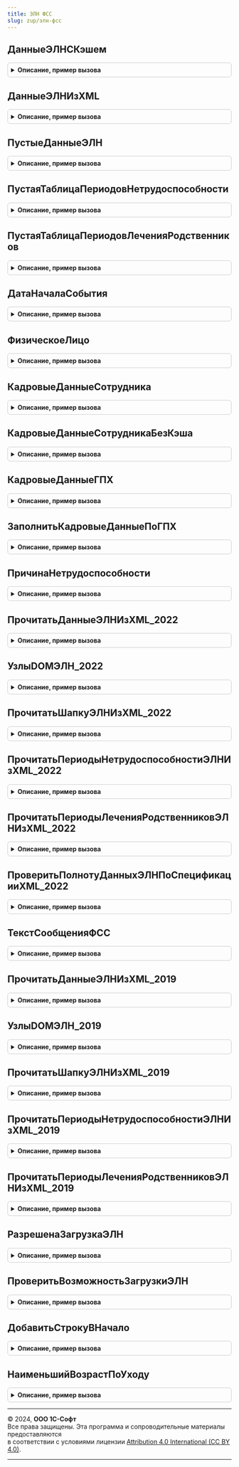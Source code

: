 ```yaml
---
title: ЭЛН ФСС
slug: zup/элн-фсс
---
```



## ДанныеЭЛНСКэшем
<details style="margin: 1em 0; padding: 0.5em; border: 1px solid #ccc; border-radius: 6px;">

<summary style="font-weight: bold; cursor: pointer;">Описание, пример вызова</summary>

```bsl

Функция ДанныеЭЛНСКэшем(СтрокаXMLИлиСтруктураDOM, Кэш) Экспорт
```

Пример вызова
```bsl
Результат = ЭЛНФСС.ДанныеЭЛНСКэшем(СтрокаXMLИлиСтруктураDOM, Кэш) 
```
</details>

## ДанныеЭЛНИзXML
<details style="margin: 1em 0; padding: 0.5em; border: 1px solid #ccc; border-radius: 6px;">

<summary style="font-weight: bold; cursor: pointer;">Описание, пример вызова</summary>

```bsl

Функция ДанныеЭЛНИзXML(ДанныеXML) Экспорт
```

Пример вызова
```bsl
Результат = ЭЛНФСС.ДанныеЭЛНИзXML(ДанныеXML) 
```
</details>

## ПустыеДанныеЭЛН
<details style="margin: 1em 0; padding: 0.5em; border: 1px solid #ccc; border-radius: 6px;">

<summary style="font-weight: bold; cursor: pointer;">Описание, пример вызова</summary>

```bsl

Функция ПустыеДанныеЭЛН() Экспорт
```

Пример вызова
```bsl
Результат = ЭЛНФСС.ПустыеДанныеЭЛН() 
```
</details>

## ПустаяТаблицаПериодовНетрудоспособности
<details style="margin: 1em 0; padding: 0.5em; border: 1px solid #ccc; border-radius: 6px;">

<summary style="font-weight: bold; cursor: pointer;">Описание, пример вызова</summary>

```bsl

Функция ПустаяТаблицаПериодовНетрудоспособности() Экспорт
```

Пример вызова
```bsl
Результат = ЭЛНФСС.ПустаяТаблицаПериодовНетрудоспособности() 
```
</details>

## ПустаяТаблицаПериодовЛеченияРодственников
<details style="margin: 1em 0; padding: 0.5em; border: 1px solid #ccc; border-radius: 6px;">

<summary style="font-weight: bold; cursor: pointer;">Описание, пример вызова</summary>

```bsl

Функция ПустаяТаблицаПериодовЛеченияРодственников() Экспорт
```

Пример вызова
```bsl
Результат = ЭЛНФСС.ПустаяТаблицаПериодовЛеченияРодственников() 
```
</details>

## ДатаНачалаСобытия
<details style="margin: 1em 0; padding: 0.5em; border: 1px solid #ccc; border-radius: 6px;">

<summary style="font-weight: bold; cursor: pointer;">Описание, пример вызова</summary>

```bsl

Функция ДатаНачалаСобытия(ДанныеЭЛН, ПредполагаемаяГоловнаяОрганизация = Неопределено) Экспорт
```

Пример вызова
```bsl
Результат = ЭЛНФСС.ДатаНачалаСобытия(ДанныеЭЛН, ПредполагаемаяГоловнаяОрганизация);
```
</details>

## ФизическоеЛицо
<details style="margin: 1em 0; padding: 0.5em; border: 1px solid #ccc; border-radius: 6px;">

<summary style="font-weight: bold; cursor: pointer;">Описание, пример вызова</summary>

```bsl

Функция ФизическоеЛицо(ДанныеЭЛН) Экспорт
```

Пример вызова
```bsl
Результат = ЭЛНФСС.ФизическоеЛицо(ДанныеЭЛН) 
```
</details>

## КадровыеДанныеСотрудника
<details style="margin: 1em 0; padding: 0.5em; border: 1px solid #ccc; border-radius: 6px;">

<summary style="font-weight: bold; cursor: pointer;">Описание, пример вызова</summary>

```bsl

Функция КадровыеДанныеСотрудника(ДанныеЭЛН, ГоловнаяОрганизация, ПредполагаемаяОрганизация = Неопределено) Экспорт
```

Пример вызова
```bsl
Результат = ЭЛНФСС.КадровыеДанныеСотрудника(ДанныеЭЛН, ГоловнаяОрганизация, ПредполагаемаяОрганизация);
```
</details>

## КадровыеДанныеСотрудникаБезКэша
<details style="margin: 1em 0; padding: 0.5em; border: 1px solid #ccc; border-radius: 6px;">

<summary style="font-weight: bold; cursor: pointer;">Описание, пример вызова</summary>

```bsl

Функция КадровыеДанныеСотрудникаБезКэша(ФизическоеЛицо, ДатаНачалаСобытия, ГоловнаяОрганизация, ПредполагаемаяОрганизация = Неопределено) Экспорт
```

Пример вызова
```bsl
Результат = ЭЛНФСС.КадровыеДанныеСотрудникаБезКэша(ФизическоеЛицо, ДатаНачалаСобытия, ГоловнаяОрганизация, ПредполагаемаяОрганизация);
```
</details>

## КадровыеДанныеГПХ
<details style="margin: 1em 0; padding: 0.5em; border: 1px solid #ccc; border-radius: 6px;">

<summary style="font-weight: bold; cursor: pointer;">Описание, пример вызова</summary>

```bsl

Функция КадровыеДанныеГПХ(ГоловнаяОрганизация, ФизическоеЛицо, НачалоПериода, ОкончаниеПериода, ПредполагаемаяОрганизация = Неопределено) Экспорт
```

Пример вызова
```bsl
Результат = ЭЛНФСС.КадровыеДанныеГПХ(ГоловнаяОрганизация, ФизическоеЛицо, НачалоПериода, ОкончаниеПериода, ПредполагаемаяОрганизация);
```
</details>

## ЗаполнитьКадровыеДанныеПоГПХ
<details style="margin: 1em 0; padding: 0.5em; border: 1px solid #ccc; border-radius: 6px;">

<summary style="font-weight: bold; cursor: pointer;">Описание, пример вызова</summary>

```bsl

Процедура ЗаполнитьКадровыеДанныеПоГПХ(Результат, КадровыеДанныеГПХ, ДоступныеФилиалы) Экспорт
```

Пример вызова
```bsl
ЭЛНФСС.ЗаполнитьКадровыеДанныеПоГПХ(Результат, КадровыеДанныеГПХ, ДоступныеФилиалы));
```
</details>

## ПричинаНетрудоспособности
<details style="margin: 1em 0; padding: 0.5em; border: 1px solid #ccc; border-radius: 6px;">

<summary style="font-weight: bold; cursor: pointer;">Описание, пример вызова</summary>

```bsl

// Возвращает причину нетрудоспособности на основании кода причины и возраста родственника.
//
// Параметры:
//   ДанныеЭЛН - Структура - См. ЭЛНФСС.ПустыеДанныеЭЛН.
//   ГоловнаяОрганизация - СправочникСсылка.Организации
//
Функция ПричинаНетрудоспособности(ДанныеЭЛН, ГоловнаяОрганизация) Экспорт
```

Пример вызова
```bsl
Результат = ЭЛНФСС.ПричинаНетрудоспособности(ДанныеЭЛН, ГоловнаяОрганизация) 
```
</details>

## ПрочитатьДанныеЭЛНИзXML_2022
<details style="margin: 1em 0; padding: 0.5em; border: 1px solid #ccc; border-radius: 6px;">

<summary style="font-weight: bold; cursor: pointer;">Описание, пример вызова</summary>

```bsl

Функция ПрочитатьДанныеЭЛНИзXML_2022(ДанныеЭЛН, СтруктураDOM, ИмяУзла) Экспорт
```

Пример вызова
```bsl
Результат = ЭЛНФСС.ПрочитатьДанныеЭЛНИзXML_2022(ДанныеЭЛН, СтруктураDOM, ИмяУзла));
```
</details>

## УзлыDOMЭЛН_2022
<details style="margin: 1em 0; padding: 0.5em; border: 1px solid #ccc; border-radius: 6px;">

<summary style="font-weight: bold; cursor: pointer;">Описание, пример вызова</summary>

```bsl

Функция УзлыDOMЭЛН_2022(ЭлементDOMЭЛН) Экспорт
```

Пример вызова
```bsl
Результат = ЭЛНФСС.УзлыDOMЭЛН_2022(ЭлементDOMЭЛН));
```
</details>

## ПрочитатьШапкуЭЛНИзXML_2022
<details style="margin: 1em 0; padding: 0.5em; border: 1px solid #ccc; border-radius: 6px;">

<summary style="font-weight: bold; cursor: pointer;">Описание, пример вызова</summary>

```bsl

Процедура ПрочитатьШапкуЭЛНИзXML_2022(ДанныеЭЛН, УзлыDOM) Экспорт
```

Пример вызова
```bsl
ЭЛНФСС.ПрочитатьШапкуЭЛНИзXML_2022(ДанныеЭЛН, УзлыDOM));
```
</details>

## ПрочитатьПериодыНетрудоспособностиЭЛНИзXML_2022
<details style="margin: 1em 0; padding: 0.5em; border: 1px solid #ccc; border-radius: 6px;">

<summary style="font-weight: bold; cursor: pointer;">Описание, пример вызова</summary>

```bsl

Процедура ПрочитатьПериодыНетрудоспособностиЭЛНИзXML_2022(ДанныеЭЛН, УзлыDOM) Экспорт
```

Пример вызова
```bsl
ЭЛНФСС.ПрочитатьПериодыНетрудоспособностиЭЛНИзXML_2022(ДанныеЭЛН, УзлыDOM));
```
</details>

## ПрочитатьПериодыЛеченияРодственниковЭЛНИзXML_2022
<details style="margin: 1em 0; padding: 0.5em; border: 1px solid #ccc; border-radius: 6px;">

<summary style="font-weight: bold; cursor: pointer;">Описание, пример вызова</summary>

```bsl

Процедура ПрочитатьПериодыЛеченияРодственниковЭЛНИзXML_2022(ДанныеЭЛН, УзлыDOM) Экспорт
```

Пример вызова
```bsl
ЭЛНФСС.ПрочитатьПериодыЛеченияРодственниковЭЛНИзXML_2022(ДанныеЭЛН, УзлыDOM));
```
</details>

## ПроверитьПолнотуДанныхЭЛНПоСпецификацииXML_2022
<details style="margin: 1em 0; padding: 0.5em; border: 1px solid #ccc; border-radius: 6px;">

<summary style="font-weight: bold; cursor: pointer;">Описание, пример вызова</summary>

```bsl

Процедура ПроверитьПолнотуДанныхЭЛНПоСпецификацииXML_2022(ДанныеЭЛН) Экспорт
```

Пример вызова
```bsl
ЭЛНФСС.ПроверитьПолнотуДанныхЭЛНПоСпецификацииXML_2022(ДанныеЭЛН));
```
</details>

## ТекстСообщенияФСС
<details style="margin: 1em 0; padding: 0.5em; border: 1px solid #ccc; border-radius: 6px;">

<summary style="font-weight: bold; cursor: pointer;">Описание, пример вызова</summary>

```bsl

Функция ТекстСообщенияФСС(СтруктураDOM) Экспорт
```

Пример вызова
```bsl
Результат = ЭЛНФСС.ТекстСообщенияФСС(СтруктураDOM));
```
</details>

## ПрочитатьДанныеЭЛНИзXML_2019
<details style="margin: 1em 0; padding: 0.5em; border: 1px solid #ccc; border-radius: 6px;">

<summary style="font-weight: bold; cursor: pointer;">Описание, пример вызова</summary>

```bsl

Функция ПрочитатьДанныеЭЛНИзXML_2019(ДанныеЭЛН, СтруктураDOM, ИмяУзла) Экспорт
```

Пример вызова
```bsl
Результат = ЭЛНФСС.ПрочитатьДанныеЭЛНИзXML_2019(ДанныеЭЛН, СтруктураDOM, ИмяУзла));
```
</details>

## УзлыDOMЭЛН_2019
<details style="margin: 1em 0; padding: 0.5em; border: 1px solid #ccc; border-radius: 6px;">

<summary style="font-weight: bold; cursor: pointer;">Описание, пример вызова</summary>

```bsl

Функция УзлыDOMЭЛН_2019(ЭлементDOMЭЛН) Экспорт
```

Пример вызова
```bsl
Результат = ЭЛНФСС.УзлыDOMЭЛН_2019(ЭлементDOMЭЛН));
```
</details>

## ПрочитатьШапкуЭЛНИзXML_2019
<details style="margin: 1em 0; padding: 0.5em; border: 1px solid #ccc; border-radius: 6px;">

<summary style="font-weight: bold; cursor: pointer;">Описание, пример вызова</summary>

```bsl

Процедура ПрочитатьШапкуЭЛНИзXML_2019(ДанныеЭЛН, УзлыDOM) Экспорт
```

Пример вызова
```bsl
ЭЛНФСС.ПрочитатьШапкуЭЛНИзXML_2019(ДанныеЭЛН, УзлыDOM));
```
</details>

## ПрочитатьПериодыНетрудоспособностиЭЛНИзXML_2019
<details style="margin: 1em 0; padding: 0.5em; border: 1px solid #ccc; border-radius: 6px;">

<summary style="font-weight: bold; cursor: pointer;">Описание, пример вызова</summary>

```bsl

Процедура ПрочитатьПериодыНетрудоспособностиЭЛНИзXML_2019(ДанныеЭЛН, УзлыDOM) Экспорт
```

Пример вызова
```bsl
ЭЛНФСС.ПрочитатьПериодыНетрудоспособностиЭЛНИзXML_2019(ДанныеЭЛН, УзлыDOM));
```
</details>

## ПрочитатьПериодыЛеченияРодственниковЭЛНИзXML_2019
<details style="margin: 1em 0; padding: 0.5em; border: 1px solid #ccc; border-radius: 6px;">

<summary style="font-weight: bold; cursor: pointer;">Описание, пример вызова</summary>

```bsl

Процедура ПрочитатьПериодыЛеченияРодственниковЭЛНИзXML_2019(ДанныеЭЛН, УзлыDOM) Экспорт
```

Пример вызова
```bsl
ЭЛНФСС.ПрочитатьПериодыЛеченияРодственниковЭЛНИзXML_2019(ДанныеЭЛН, УзлыDOM));
```
</details>

## РазрешенаЗагрузкаЭЛН
<details style="margin: 1em 0; padding: 0.5em; border: 1px solid #ccc; border-radius: 6px;">

<summary style="font-weight: bold; cursor: pointer;">Описание, пример вызова</summary>

```bsl

Функция РазрешенаЗагрузкаЭЛН(СтатусЭЛНВФСС, НомерЛН) Экспорт
```

Пример вызова
```bsl
Результат = ЭЛНФСС.РазрешенаЗагрузкаЭЛН(СтатусЭЛНВФСС, НомерЛН) 
```
</details>

## ПроверитьВозможностьЗагрузкиЭЛН
<details style="margin: 1em 0; padding: 0.5em; border: 1px solid #ccc; border-radius: 6px;">

<summary style="font-weight: bold; cursor: pointer;">Описание, пример вызова</summary>

```bsl

Процедура ПроверитьВозможностьЗагрузкиЭЛН(Документ, ДанныеЭЛН, Отказ) Экспорт
```

Пример вызова
```bsl
ЭЛНФСС.ПроверитьВозможностьЗагрузкиЭЛН(Документ, ДанныеЭЛН, Отказ) 
```
</details>

## ДобавитьСтрокуВНачало
<details style="margin: 1em 0; padding: 0.5em; border: 1px solid #ccc; border-radius: 6px;">

<summary style="font-weight: bold; cursor: pointer;">Описание, пример вызова</summary>

```bsl

Процедура ДобавитьСтрокуВНачало(ИзменяемыйРеквизит, ДобавляемаяСтрока) Экспорт
```

Пример вызова
```bsl
ЭЛНФСС.ДобавитьСтрокуВНачало(ИзменяемыйРеквизит, ДобавляемаяСтрока));
```
</details>

## НаименьшийВозрастПоУходу
<details style="margin: 1em 0; padding: 0.5em; border: 1px solid #ccc; border-radius: 6px;">

<summary style="font-weight: bold; cursor: pointer;">Описание, пример вызова</summary>

```bsl

Функция НаименьшийВозрастПоУходу(ДанныеЭЛН, ГоловнаяОрганизация) Экспорт
```

Пример вызова
```bsl
Результат = ЭЛНФСС.НаименьшийВозрастПоУходу(ДанныеЭЛН, ГоловнаяОрганизация));
```
</details>

---

© 2024, **ООО 1С-Софт**  
Все права защищены. Эта программа и сопроводительные материалы предоставляются  
в соответствии с условиями лицензии [Attribution 4.0 International (CC BY 4.0)](https://creativecommons.org/licenses/by/4.0/legalcode).

---
